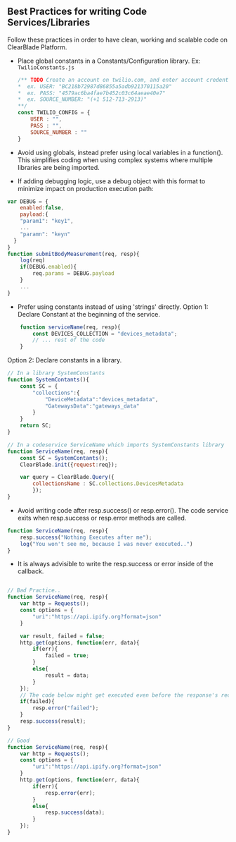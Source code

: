 ## Best Practices for writing Code Services/Libraries
Follow these practices in order to have clean, working and scalable code on ClearBlade Platform.

* Place global constants in a Constants/Configuration library.
    Ex: `TwilioConstants.js`
    ```javascript
    /** TODO Create an account on twilio.com, and enter account credentials below
    *  ex. USER: "BC218b72987d86855a5adb921370115a20"
    *  ex. PASS: "4579ac6ba4fae7b452c03c64aeae40e7"
    *  ex. SOURCE_NUMBER: "(+1 512-713-2913)"
    **/
    const TWILIO_CONFIG = {
        USER : "",
        PASS : "",
        SOURCE_NUMBER : ""
    }
    ```
* Avoid using globals, instead prefer using local variables in a function(). This simplifies coding when using complex systems where multiple libraries are being imported. 

* If adding debugging logic, use a debug object with this format to minimize impact on production execution path:

```javascript
var DEBUG = {
    enabled:false,
    payload:{
    "param1": "key1",
    ...
    "paramn": "keyn"
  }
}
function submitBodyMeasurement(req, resp){
    log(req)
    if(DEBUG.enabled){
        req.params = DEBUG.payload
    }
    ...
}
```

* Prefer using constants instead of using 'strings' directly.
Option 1: Declare Constant at the beginning of the service.
```javascript
    function serviceName(req, resp){
        const DEVICES_COLLECTION = "devices_metadata";
        // ... rest of the code 
    }
```
Option 2: Declare constants in a library.
```javascript
// In a library SystemConstants
function SystemContants(){
    const SC = {
        "collections":{
            "DeviceMetadata":"devices_metadata",
            "GatewaysData":"gateways_data"
        }
    }
    return SC;
}

// In a codeservice ServiceName which imports SystemConstants library
function ServiceName(req, resp){
    const SC = SystemContants();
    ClearBlade.init({request:req});

    var query = ClearBlade.Query({
        collectionsName : SC.collections.DevicesMetadata
        });
}
```

* Avoid writing code after resp.success() or resp.error(). The code service exits when resp.success or resp.error methods are called.
```javascript
function ServiceName(req, resp){
    resp.success("Nothing Executes after me");
    log("You won't see me, because I was never executed..")
}
```

* It is always advisible to write the resp.success or error inside of the callback. 
```javascript

// Bad Practice..
function ServiceName(req, resp){
    var http = Requests();
    const options = {
        "uri":"https://api.ipify.org?format=json"
    }

    var result, failed = false;
    http.get(options, function(err, data){
        if(err){
            failed = true;
        }
        else{
            result = data;
        }
    });
    // The code below might get executed even before the response's recieved 
    if(failed){
        resp.error("failed");
    }
    resp.success(result);
}

// Good
function ServiceName(req, resp){
    var http = Requests();
    const options = {
        "uri":"https://api.ipify.org?format=json"
    }
    http.get(options, function(err, data){
        if(err){
            resp.error(err);
        }
        else{
            resp.success(data);
        }
    });
}
```
